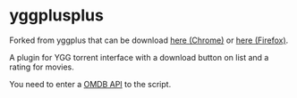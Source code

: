 # yggplusplus

Forked from yggplus that can be download [here (Chrome)](https://chrome.google.com/webstore/detail/pmgcnlblbioeammhnochgljnopbagnhp/) or [here (Firefox)](https://addons.mozilla.org/en-US/firefox/addon/ygg-plus/).

A plugin for YGG torrent interface with a download button on list and a rating for movies.

You need to enter a [OMDB API](https://www.omdbapi.com/) to the script.